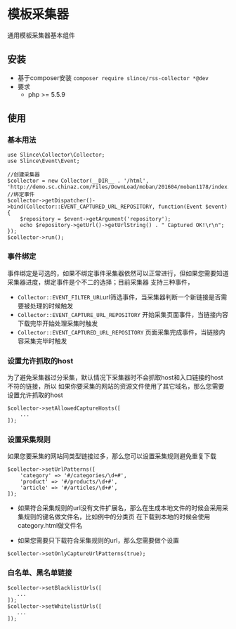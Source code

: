 ﻿# 模板采集器

通用模板采集器基本组件

## 安装
 * 基于composer安装
  `composer require slince/rss-collector *@dev `
 * 要求
    - php >= 5.5.9

## 使用

### 基本用法
```
use Slince\Collector\Collector;
use Slince\Event\Event;

//创建采集器
$collector = new Collector(__DIR__ . '/html', 'http://demo.sc.chinaz.com/Files/DownLoad/moban/201604/moban1178/index.html');
//绑定事件
$collector->getDispatcher()->bind(Collector::EVENT_CAPTURED_URL_REPOSITORY, function(Event $event){
    $repository = $event->getArgument('repository');
    echo $repository->getUrl()->getUrlString() . " Captured OK!\r\n";
});
$collector->run();
```

### 事件绑定
事件绑定是可选的，如果不绑定事件采集器依然可以正常进行，但如果您需要知道采集器进度，绑定事件是个不二的选择；目前采集器
支持三种事件，
- `Collector::EVENT_FILTER_URL`url筛选事件，当采集器判断一个新链接是否需要被处理的时候触发
- `Collector::EVENT_CAPTURE_URL_REPOSITORY` 开始采集页面事件，当链接内容下载完毕开始处理采集时触发
- `Collector::EVENT_CAPTURED_URL_REPOSITORY` 页面采集完成事件，当链接内容采集完毕时触发

### 设置允许抓取的host
为了避免采集器过分采集，默认情况下采集器时不会抓取host和入口链接的host不符的链接，所以
如果你要采集的网站的资源文件使用了其它域名，那么您需要设置允许抓取的host
```
$collector->setAllowedCaptureHosts([
    ...
]);
```

### 设置采集规则
如果您要采集的网站同类型链接过多，那么您可以设置采集规则避免重复下载
```
$collector->setUrlPatterns([
    'category' => '#/categories/\d+#',
    'product' => '#/products/\d+#',
    'article' => '#/articles/\d+#',
]);
```
- 如果符合采集规则的url没有文件扩展名，那么在生成本地文件的时候会采用采集规则的键名做文件名，比如例中的分类页
在下载到本地的时候会使用category.html做文件名

- 如果您需要只下载符合采集规则的url，那么您需要做个设置
```
$collector->setOnlyCaptureUrlPatterns(true);
```

### 白名单、黑名单链接
```
$collector->setBlacklistUrls([
   ...
]);
$collector->setWhitelistUrls([
   ...
]);
```



